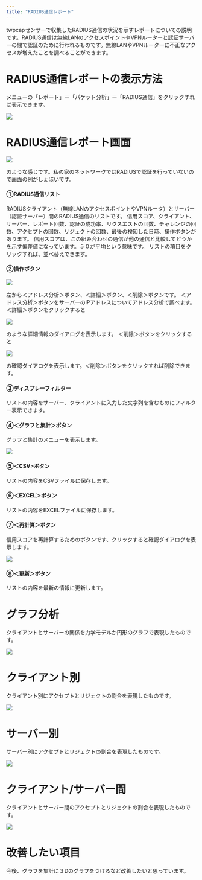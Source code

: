 ```yaml
---
title: "RADIUS通信レポート"
---
```


twpcapセンサーで収集したRADIUS通信の状況を示すレポートについての説明です。RADIUS通信は無線LANのアクセスポイントやVPNルーターと認証サーバーの間で認証のために行われるものです。無線LANやVPNルーターに不正なアクセスが増えたことを調べることができます。


# RADIUS通信レポートの表示方法
メニューの「レポート」ー「パケット分析」ー「RADIUS通信」をクリックすれば表示できます。

![](/images/books/twsnmpfc-manual/picture_pc_309a3f1d09d247e06c25640c86aa6f74.png)

# RADIUS通信レポート画面

![](/images/books/twsnmpfc-manual/picture_pc_0041fe51ab54afa3ef7e1c31d73fadf1.png)

のような感じです。私の家のネットワークではRADIUSで認証を行っていないので画面の例がしょぼいです。

#### ①RADIUS通信リスト
RADIUSクライアント（無線LANのアクセスポイントやVPNルータ）とサーバー（認証サーバー）間のRADIUS通信のリストです。
信用スコア、クライアント、サーバー、レポート回数、認証の成功率、リクスエストの回数、チャレンジの回数、アクセプトの回数、リジェクトの回数、最後の検知した日時、操作ボタンがあります。
信用スコアは、この組み合わせの通信が他の通信と比較してどうかを示す偏差値になっています。５０が平均という意味です。
リストの項目をクリックすれば、並べ替えできます。

#### ②操作ボタン

![](/images/books/twsnmpfc-manual/picture_pc_f3e73f2c35246a359d0affe0d5465588.png)

左から＜アドレス分析＞ボタン、＜詳細＞ボタン、＜削除＞ボタンです。
＜アドレス分析＞ボタンをサーバーのIPアドレスについてアドレス分析で調べます。
＜詳細＞ボタンをクリックすると

![](/images/books/twsnmpfc-manual/picture_pc_0e319ea3d7a5c2189fb5df752afded8a.png)

のような詳細情報のダイアログを表示します。
＜削除＞ボタンをクリックすると

![](/images/books/twsnmpfc-manual/picture_pc_a31c5a2d1744a8ea64d6cb6c1cb449c5.png)

の確認ダイアログを表示します。＜削除＞ボタンをクリックすれば削除できます。

#### ③ディスプレーフィルター
リストの内容をサーバー、クライアントに入力した文字列を含むものにフィルター表示できます。

#### ④＜グラフと集計＞ボタン
グラフと集計のメニューを表示します。

![](/images/books/twsnmpfc-manual/picture_pc_1c325306b598bee492b69227eebb4e8c.png)

#### ⑤＜CSV>ボタン
リストの内容をCSVファイルに保存します。

#### ⑥＜EXCEL＞ボタン
リストの内容をEXCELファイルに保存します。

#### ⑦＜再計算＞ボタン
信用スコアを再計算するためのボタンです、クリックすると確認ダイアログを表示します。

![](/images/books/twsnmpfc-manual/picture_pc_f4421972cd55d67071772c92a583f558.png)

#### ⑧＜更新＞ボタン
リストの内容を最新の情報に更新します。

# グラフ分析
クライアントとサーバーの関係を力学モデルか円形のグラフで表現したものです。

![](/images/books/twsnmpfc-manual/picture_pc_f9fbf87381b4517a0b7e4f94fd89bb2e.png)

# クライアント別
クライアント別にアクセプトとリジェクトの割合を表現したものです。

![](/images/books/twsnmpfc-manual/picture_pc_b0b96e7dd82853a3c4a1a191d5385984.png)

# サーバー別
サーバー別にアクセプトとリジェクトの割合を表現したものです。

![](/images/books/twsnmpfc-manual/picture_pc_872d45ff57a83e05e625327559a67259.png)

# クライアント/サーバー間
クライアントとサーバー間のアクセプトとリジェクトの割合を表現したものです。

![](/images/books/twsnmpfc-manual/picture_pc_151aa0eed00fd4453aeebc95ab601d22.png)

# 改善したい項目
今後、グラフを集計に３Dのグラフをつけるなど改善したいと思っています。


